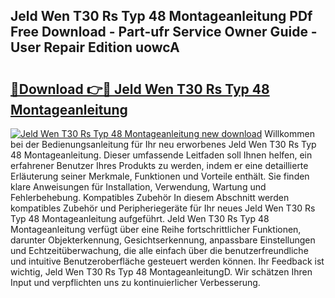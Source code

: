 ## Jeld Wen T30 Rs Typ 48 Montageanleitung PDf Free Download - Part-ufr Service Owner Guide - User Repair Edition uowcA

# <h2><a href="http://df8si86.blite.top/?on=Jeld+Wen+T30+Rs+Typ+48+Montageanleitung">🔗Download 👉🔴 Jeld Wen T30 Rs Typ 48 Montageanleitung</a></h2>

[![Jeld Wen T30 Rs Typ 48 Montageanleitung new download](https://i.imgur.com/lujVjoI.png)](http://df8si86.blite.top/?on=Jeld+Wen+T30+Rs+Typ+48+Montageanleitung)
Willkommen bei der Bedienungsanleitung für Ihr neu erworbenes Jeld Wen T30 Rs Typ 48 Montageanleitung. Dieser umfassende Leitfaden soll Ihnen helfen, ein erfahrener Benutzer Ihres Produkts zu werden, indem er eine detaillierte Erläuterung seiner Merkmale, Funktionen und Vorteile enthält. Sie finden klare Anweisungen für Installation, Verwendung, Wartung und Fehlerbehebung. Kompatibles Zubehör In diesem Abschnitt werden kompatibles Zubehör und Peripheriegeräte für Ihr neues Jeld Wen T30 Rs Typ 48 Montageanleitung aufgeführt. Jeld Wen T30 Rs Typ 48 Montageanleitung verfügt über eine Reihe fortschrittlicher Funktionen, darunter Objekterkennung, Gesichtserkennung, anpassbare Einstellungen und Echtzeitüberwachung, die alle einfach über die benutzerfreundliche und intuitive Benutzeroberfläche gesteuert werden können. Ihr Feedback ist wichtig, Jeld Wen T30 Rs Typ 48 MontageanleitungD. Wir schätzen Ihren Input und verpflichten uns zu kontinuierlicher Verbesserung.
